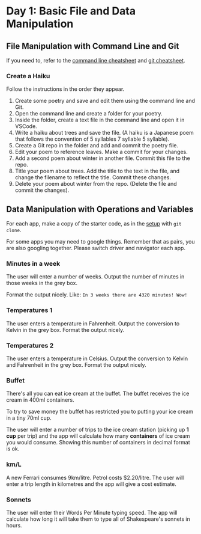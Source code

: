 # Day 1: Basic File and Data Manipulation

## File Manipulation with Command Line and Git

If you need to, refer to the [command line cheatsheet](../2-organising-and-managing-code-files/2-1-command-line.md#cheat-sheet) and [git cheatsheet](../2-organising-and-managing-code-files/2-2-git.md#cheat-sheet).

### Create a Haiku

Follow the instructions in the order they appear. 

1. Create some poetry and save and edit them using the command line and Git.
2. Open the command line and create a folder for your poetry.
3. Inside the folder, create a text file in the command line and open it in VSCode.
4. Write a haiku about trees and save the file. \(A haiku is a Japanese poem that follows the convention of 5 syllables 7 syllable 5 syllable\).
5. Create a Git repo in the folder and add and commit the poetry file.
6. Edit your poem to reference leaves. Make a commit for your changes.
7. Add a second poem about winter in another file. Commit this file to the repo.
8. Title your poem about trees. Add the title to the text in the file, and change the filename to reflect the title. Commit these changes.
9. Delete your poem about winter from the repo. \(Delete the file and commit the changes\).

## Data Manipulation with Operations and Variables

For each app, make a copy of the starter code, as in the [setup](https://swe101.rocketacademy.co/4-getting-started-with-code/4-2-our-first-program#setup) with `git clone`.

For some apps you may need to google things. Remember that as pairs, you are also googling together. Please switch driver and navigator each app.

### **Minutes in a week**

The user will enter a number of weeks. Output the number of minutes in those weeks in the grey box.

Format the output nicely. Like: `In 3 weeks there are 4320 minutes! Wow!`

### **Temperatures 1**

The user enters a temperature in Fahrenheit. Output the conversion to Kelvin in the grey box. Format the output nicely.

### **Temperatures 2**

The user enters a temperature in Celsius. Output the conversion to Kelvin and Fahrenheit in the grey box. Format the output nicely.

### **Buffet**

There's all you can eat ice cream at the buffet. The buffet receives the ice cream in 400ml containers.

To try to save money the buffet has restricted you to putting your ice cream in a tiny 70ml cup.

The user will enter a number of trips to the ice cream station \(picking up **1 cup** per trip\) and the app will calculate how many **containers** of ice cream you would consume. Showing this number of containers in decimal format is ok.

### **km/L**

A new Ferrari consumes 9km/litre. Petrol costs $2.20/litre. The user will enter a trip length in kilometres and the app will give a cost estimate.

### **Sonnets**

The user will enter their Words Per Minute typing speed. The app will calculate how long it will take them to type all of Shakespeare's sonnets in hours.

